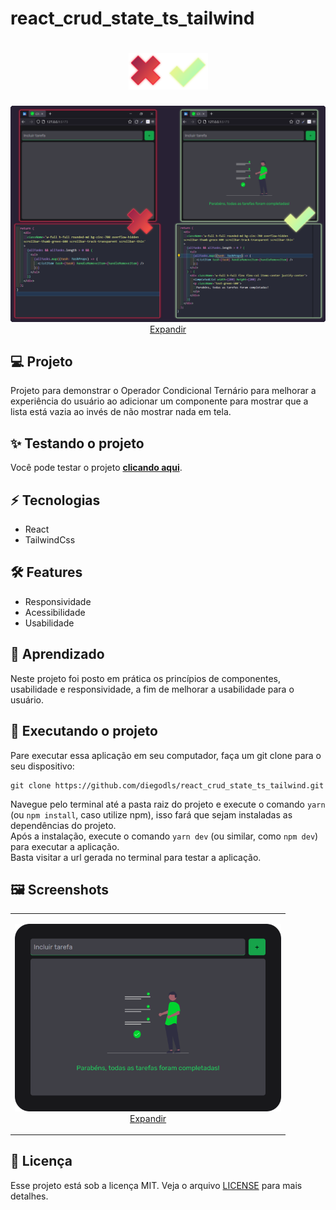 # react_crud_state_ts_tailwind

<h1 dir="auto" align="center">
<a 
   target="_blank" 
   alt="react_crud_state_ts_tailwind - teste já" 
   title="react_crud_state_ts_tailwind - teste já"
   href="https://react-crud-state-ts-tailwind.vercel.app/"> 
  <img 
     alt="react_crud_state_ts_tailwind - teste já" 
     title="react_crud_state_ts_tailwind - teste já"
     style="max-width: 100%; height="80"" 
     src="https://raw.githubusercontent.com/diegodls/react_crud_state_ts_tailwind/assets/icon.png"/>
</a>  
</h1>
<p dir="auto" align="center">
  <a
    target="_blank"
    alt="Cover"
    title="Cover"
    href="https://raw.githubusercontent.com/diegodls/react_crud_state_ts_tailwind/assets/example.png"
  >
    <img alt="Cover" title="Cover"
    style="max-width: 100%; height="80""
    src="https://raw.githubusercontent.com/diegodls/react_crud_state_ts_tailwind/assets/example.png"/>
  Expandir
    </a>
</p>

## :computer: Projeto
Projeto para demonstrar o Operador Condicional Ternário para melhorar a experiência do usuário ao adicionar um componente para mostrar que a lista está vazia ao invés de não mostrar nada em tela.

## :sparkles: Testando o projeto
Você pode testar o projeto **[clicando aqui](https://react-crud-state-ts-tailwind.vercel.app/)**.</br>

## :zap: Tecnologias</h2>
<ul>
  <li>React</li>  
  <li>TailwindCss</li>
</ul>

## :hammer_and_wrench: Features
<ul>
  <li>Responsividade</li>  
  <li>Acessibilidade</li>
  <li>Usabilidade</li> 
</ul>

## :dart: Aprendizado
Neste projeto foi posto em prática os princípios de componentes, usabilidade e responsividade, a fim de melhorar a usabilidade para o usuário.</br>

## :sparkler: Executando o projeto
Pare executar essa aplicação em seu computador, faça um git clone para o seu dispositivo:</br>

```
git clone https://github.com/diegodls/react_crud_state_ts_tailwind.git
```

Navegue pelo terminal até a pasta raiz do projeto e execute o comando `yarn` (ou `npm install`, caso utilize npm), isso fará que sejam instaladas as dependências do projeto.</br>
Após a instalação, execute o comando `yarn dev` (ou similar, como `npm dev`) para executar a aplicação.</br>
Basta visitar a url gerada no terminal para testar a aplicação.</br>

## :framed_picture: Screenshots
<table>
  <tr>
    <td>
       <p dir="auto" align="center">
      <a 
         href="https://raw.githubusercontent.com/diegodls/react_crud_state_ts_tailwind/assets/print.png" 
         target="_blank" 
         alt="Print" 
         title="Print">
        <img 
           src="https://raw.githubusercontent.com/diegodls/react_crud_state_ts_tailwind/assets/print.png" 
           alt="Print" 
           title="Print" 
           style="width="300" height="300""/></br>
        Expandir
      </a>
   </p>
    </td>   
  <tr>
<table>

## :page_facing_up: Licença
Esse projeto está sob a licença MIT. Veja o arquivo [LICENSE](https://github.com/diegodls/nlw_return_22-05/blob/main/LICENSE) para mais detalhes.</br>
